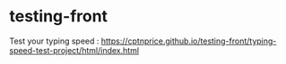 # testing-front

Test your typing speed : https://cptnprice.github.io/testing-front/typing-speed-test-project/html/index.html
